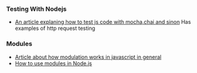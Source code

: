 ### Testing With Nodejs
* [An article explaning how to test js code with mocha,chai and sinon](https://scotch.io/tutorials/how-to-test-nodejs-apps-using-mocha-chai-and-sinonjs) Has examples of http request testing

### Modules
* [Article about how modulation works in javascript in general](https://medium.freecodecamp.org/javascript-modules-a-beginner-s-guide-783f7d7a5fcc) 
* [How to use modules in Node.js](https://nodejs.org/dist/latest-v10.x/docs/api/modules.html) 
